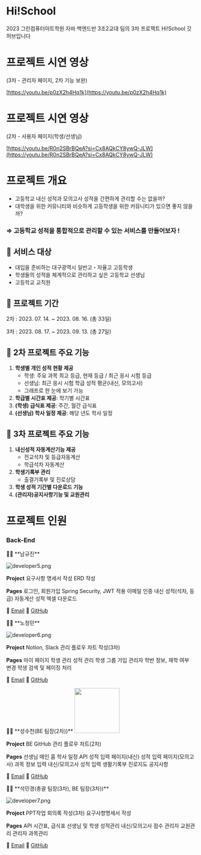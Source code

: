 # Hi!School
2023 그린컴퓨터아트학원 자바 백엔드반 3조2교대 팀의 3차 프로젝트 Hi!School 깃허브입니다

# 프로젝트 시연 영상
(3차 - 관리자 페이지, 2차 기능 보완)

[https://youtu.be/p0zX2h4Hq1k](https://youtu.be/p0zX2h4Hq1k)

# 프로젝트 시연 영상
(2차 - 사용자 페이지(학생/선생님)

[https://youtu.be/R0n2SBrBQeA?si=Cx8AQkCY8ywQ-JLW](https://youtu.be/R0n2SBrBQeA?si=Cx8AQkCY8ywQ-JLW)

# 프로젝트 개요

- 고등학교 내신 성적과 모의고사 성적을 간편하게 관리할 수는 없을까?
- 대학생을 위한 커뮤니티와 비슷하게 고등학생을 위한 커뮤니티가 있으면 좋지 않을까?

### ⇒  고등학교 성적을 통합적으로 관리할 수 있는 서비스를 만들어보자 !

## 📌 서비스 대상

- 대입을 준비하는 대구광역시 일반고・자율고 고등학생
- 학생들의 성적을 체계적으로 관리하고 싶은 고등학교 선생님
- 고등학교 교직원

## 📌 프로젝트 기간

2차 : 2023. 07. 14. ~ 2023. 08. 16. (총 33일)

3차 : 2023. 08. 17. ~ 2023. 09. 13. (총 27일)

## 📌 2차 프로젝트 주요 기능

1. **학생별 개인 성적 현황 제공** 
    - 학생: 주요 과목 최고 등급, 현재 등급 / 최근 응시 시험 등급
    - 선생님: 최근 응시 시험 학급 성적 평균(내신, 모의고사)
    - 그래프로 한 눈에 보기 가능
2. **학급별 시간표 제공**: 학기별 시간표
3. **(학생) 급식표 제공**: 주간, 월간 급식표
4. **(선생님) 학사 일정 제공**: 해당 년도 학사 일정

## 📌 3차 프로젝트 주요 기능

1. **내신성적 자동계산기능 제공**
    - 전교석차 및  등급자동계산
    - 학급석차 자동계산
2. **학생기록부 관리**
    - 출결기록부 및 진로상담
3. **학생 성적 기간별 다운로드 기능**
4. **(관리자)공지사항기능 및 교원관리**

# 프로젝트 인원

### Back-End

<aside>
💁‍♂️ **남규진**

![developer5.png](Hi!School%20bda01938369343ef83967c966a44a6c9/developer5.png)

**Project**
요구사항 명세서 작성
ERD 작성

**Pages**
로그인, 회원가입
Spring Security, JWT 적용
이메일 인증
내신 성적(석차, 등급) 자동계산
성적 엑셀 다운로드

📩 [Email](mailto:gyujin0912@gmail.com)  🔗 [GitHub](https://github.com/Minami0717) 

</aside>

<aside>
💁‍♂️ **노정민**

![developer6.png](Hi!School%20bda01938369343ef83967c966a44a6c9/developer6.png)

**Project**
Notion, Slack 관리
플로우 차트 작성(3차)

**Pages**
마이 페이지
학생 관리
성적 관리
학생 그룹 가입
관리자 학반 정보, 재학 여부 변경
학생 검색 및 페이징 처리

📩 [Email](https://www.notion.so/Hi-School-bda01938369343ef83967c966a44a6c9?pvs=21)  🔗 [GitHub](https://github.com/Junggggggggmin) 

</aside>

<aside>
💁‍♂️ **성수천(BE 팀장(2차))**

<a href="https://github.com/sucheo">
<img src="/assets/118950642/c09a4fe3-397f-4f26-bf79-c1c89293d6e5" width="120px" height="120px">
</a>

**Project**
BE GitHub 관리
플로우 차트(2차)

**Pages**
선생님 메인 홈
학사 일정 API
성적 입력 페이지(내신)
성적 입력 페이지(모의고사)
과목 정보 입력
내신/모의고사 성적 입력
생활기록부 진로지도
공지사항

📩 [Email](mailto:3598ysm@gmail.com)  🔗 [GitHub](https://github.com/sucheo) 

</aside>

<aside>
💁‍♀️ **석민경(총괄 팀장(3차), BE 팀장(3차))**

![developer7.png](Hi!School%20bda01938369343ef83967c966a44a6c9/developer7.png)

**Project**
PPT작업
회의록 작성(3차)
요구사항명세서 작성

**Pages**
API 시간표, 급식표
선생님 및 학생 성적관리
내신/모의고사 점수
관리자 교원관리
관리자 과목관리

📩 [Email](mailto:smk93021@gmail.com)  🔗 [GitHub](https://github.com/Kimsukkyung0) 

</aside>
